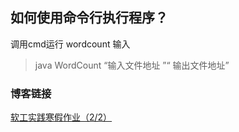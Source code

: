 ## 如何使用命令行执行程序？
调用cmd运行 wordcount 输入 
> java WordCount “输入文件地址 ”“ 输出文件地址”
### 博客链接
[软工实践寒假作业（2/2）](https://www.cnblogs.com/hxh76/p/14426863.html)